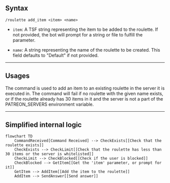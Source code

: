 ## Syntax
`/roulette add_item <item> <name>`

- `item`: A TSF string representing the item to be added to the roulette. If not
          provided, the bot will prompt for a string or file to fulfill the
          parameter.

- `name`: A string representing the name of the roulette to be created. This field
          defaults to "Default" if not provided.

---

## Usages
The command is used to add an item to an existing roulette in the server it is
executed in. The command will fail if no roulette with the given name exists, or
if the roulette already has 30 items in it and the server is not a part of the
PATREON_SERVERS environment variable.

---

## Simplified internal logic
```mermaid
flowchart TD
    CommandReceived[Command Received] --> CheckExists[[Check that the roulette exists]]
    CheckExists --> CheckLimit[[Check that the roulette has less than 30 items or the server is whitelisted]]
    CheckLimit --> CheckBlocked[[Check if the user is blocked]]
    CheckBlocked --> GetItem[[Get the 'item' parameter, or prompt for it]]
    GetItem --> AddItem[[Add the item to the roulette]]
    AddItem --> SendAnswer[[Send answer]]
```